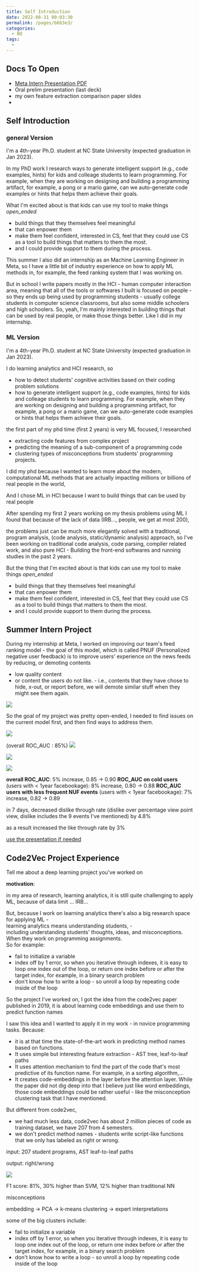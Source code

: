 ```yaml
---
title: Self Introduction
date: 2022-08-31 00:03:30
permalink: /pages/b6b3e3/
categories:
  - BQ
tags:
  - 
---
```


## Docs To Open
- [Meta Intern Presentation PDF](https://drive.google.com/file/d/1y_CQtUKQ7BSh6zZztLV1EjDMAxYok-Ar/view)
- Oral prelim presentation (last deck)
- my own feature extraction comparison paper slides
- 

## Self Introduction
### general Version
I'm a 4th-year Ph.D. student at NC State University (expected graduation in Jan 2023).

In my PhD work I research  ways to generate intelligent support (e.g., code examples, hints) for kids and colleage students to learn programming. For example, when they are working on designing and building a programming artifact, for example, a pong or a mario game, can we auto-generate code examples or hints that helps them achieve their goals. 

What I'm excited about is that kids can use my tool to make things *open_ended*
- build things that they themselves feel meaningful
- that can enpower them
- make them feel confident, interested in CS, feel that they could use CS as a tool to build things that matters to them the most. 
- and I could provide support to them during the process. 


This summer I also did an internship as an Machine Learning Engineer in Meta, so I have a little bit of industry experience on how to apply ML methods in, for example, the feed ranking system that I was working on.

But in school I write papers mostly in the HCI - human computer interaction area, meaning that all of the tools or softwares I built is focused on people - so they ends up being used by programming students - usually college students in computer science classrooms, but also some middle schoolers and high schoolers. So, yeah, I'm mainly interested in building things that can be used by real people, or make those things better. Like I did in my internship. 


### ML Version
I'm a 4th-year Ph.D. student at NC State University (expected graduation in Jan 2023).


I do learning analytics and HCI research, so
- how to detect students' cognitive activities based on their coding problem solutions
- how to generate intelligent support (e.g., code examples, hints) for kids and colleage students to learn programming. For example, when they are working on designing and building a programming artifact, for example, a pong or a mario game, can we auto-generate code examples or hints that helps them achieve their goals. 

the first part of my phd time (first 2 years) is very ML focused, I researched 
- extracting code features from complex project
- predicting the meaning of a sub-component of a programming code
- clustering types of misconceptions from students' programming projects. 

I did my phd because I wanted to learn more about the modern, computational ML methods that are actually impacting millions or billions of real people in the world, 

And I chose ML in HCI because I want to build things that can be used by real people 

After spending my first 2 years working on my thesis problems using ML I found that because of the lack of data (IRB..., people, we get at most 200), 

the problems  just can  be much more elegantly solved with a traditional, program analysis, (code analysis, static/dynamic analysis) approach, so I've been working on traditional code analysis, code parsing, compiler related work, and also pure HCI - Building the front-end softwares and running studies in the past 2 years. 

But the thing that I'm excited about is that kids can use my tool to make things *open_ended*
- build things that they themselves feel meaningful
- that can enpower them
- make them feel confident, interested in CS, feel that they could use CS as a tool to build things that matters to them the most. 
- and I could provide support to them during the process. 





## Summer Intern Project

During my internship at Meta, I worked on improving our team's feed ranking model - the goal of this model, which is called PNUF (Personalized negative user feedback) is to improve users'  experience on the news feeds by reducing, or demoting contents 
- low quality content
- or content the users do not like. - i.e., contents that they have chose to hide, x-out, or report before, we will demote similar stuff when they might see them again. 

![](https://raw.githubusercontent.com/emmableu/image/master/202208311041637.png)

So the goal of my project was pretty open-ended, I needed to find issues on the current model first, and then find ways to address them. 

![](https://raw.githubusercontent.com/emmableu/image/master/202209262139218.png)

(overall ROC_AUC : 85%)
![](https://raw.githubusercontent.com/emmableu/image/master/202209262141896.png)

![](https://raw.githubusercontent.com/emmableu/image/master/202209262142145.png)

![](https://raw.githubusercontent.com/emmableu/image/master/202209262143677.png)

**overall ROC_AUC**: 5% increase, 0.85 -> 0.90
**ROC_AUC on cold users** (users with < 1year facebookage): 8% increase, 0.80 -> 0.88
**ROC_AUC users with less frequent NUF events** (users with < 1year facebookage): 7% increase, 0.82 -> 0.89

in 7 days, decreased dislike through rate (dislike over percentage view point view, dislike includes the 9 events I've mentioned) by 4.8%

as a result increased the like through rate by 3%


[use the presentation if needed](https://drive.google.com/file/d/1y_CQtUKQ7BSh6zZztLV1EjDMAxYok-Ar/view)



## Code2Vec Project Experience

Tell me about a deep learning project you've worked on

**motivation**: 

in my area of research, learning analytics, it is still quite challenging to apply ML, because of data limit ... IRB...

But, because I work on learning analytics there's also a big research space for applying ML -     
learning analytics means
understanding students, -  
including understanding students' thoughts, ideas, and misconceptions.  
When they work on programming assignments.     
So for example:
- fail to initialize a variable
- index off by 1 error, so when you iterative through indexes, it is easy to loop one index out of the loop, or return one index before or after the target index, for example, in a binary search problem
- don't know how to write a loop - so unroll a loop by repeating code inside of the loop 

So the project I've worked on, I got the idea from the code2vec paper published in 2019, it is about learning code embeddings and use them to predict function names

I saw this idea and I wanted to apply it in my work - in novice programming tasks.  Because:
- it is at that time the state-of-the-art work in predicting method names based on functions.
- It uses simple but interesting feature extraction - AST tree, leaf-to-leaf paths
- It uses attention mechanism to find the part of the code that's most predictive of its function name. For example, in a sorting algorithm,...
- It creates code-embeddings in the layer before the attention layer. While the paper did not dig deep into that I believe just like word embeddings, those code embeddings could be rather useful - like the misconception clustering task that I have mentioned. 

But different from code2vec, 
- we had much less data, code2vec has about 2 million pieces of code as training dataset, we have 207 from 4 semesters.
- we don't predict method names - students write script-like functions that we only has labeled as right or wrong. 


input: 207 student programs, AST leaf-to-leaf paths

output: right/wrong

![](https://raw.githubusercontent.com/emmableu/image/master/202209262256120.png)

F1 score: 81%, 30% higher than SVM, 12% higher than traditional NN

misconceptions

embedding -> PCA -> k-means clustering -> expert interpretations

some of the big clusters include: 
- fail to initialize a variable
- index off by 1 error, so when you iterative through indexes, it is easy to loop one index out of the loop, or return one index before or after the target index, for example, in a binary search problem
- don't know how to write a loop - so unroll a loop by repeating code inside of the loop 


